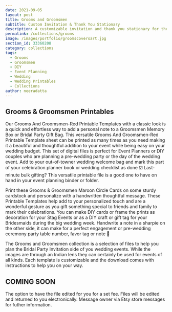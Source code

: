 ```yaml
---
date: 2021-09-05
layout: post
title: Grooms and Groomsmen
subtitle: Custom Invitation & Thank You Stationary
description: A customizable invitation and thank you stationary for the groom and groomsmen.
permalink: /collections/grooms
image: /images/portfolio/groomscoversart.jpg
section_id: 33360208
category: collections
tags:
  - Grooms
  - Groomsmen
  - DIY
  - Event Planning
  - Wedding
  - Wedding Printables
  - Collections
author: neeradatta
---
```


## Grooms & Groomsmen Printables

Our Grooms And Groomsmen-Red Printable Templates with a classic look is a quick and effortless way to add a personal note to a Groomsmen Memory Box or Bridal Party Gift Bag. This versatile Grooms And Groomsmen-Red Printable Template sheet can be printed as many times as you need making it a beautiful and thoughtful addition to your event while being easy on your wedding budget. This set of digital files is perfect for Event Planners or DIY couples who are planning a pre-wedding party or the day of the wedding event. Add to your out-of-towner wedding welcome bag and mark this part of your celebration planner book or wedding checklist as done ☑️ Last-minute bulk gifting? This versatile printable file is a good one to have on hand in your event planning binder or folder.

Print these Grooms & Groomsmen Maroon Circle Cards on some sturdy cardstock and personalize with a handwritten thoughtful message. These Printable Templates help add to your personalized touch and are a wonderful gesture as you gift something special to friends and family to mark their celebrations. You can make DIY cards or frame the prints as decoration for your Stag Events or as a DIY craft or gift tag for your Bridesmaids during the big wedding week. Handwrite a note in a sharpie on the other side, it can make for a perfect engagement or pre-wedding ceremony party table number, favor tag or note 📝

The Grooms and Groomsmen collection is a selection of files to help you plan the Bridal Party Invitation side of you wedding events. While the images are through an Indian lens they can certainly be used for events of all kinds. Each template is customizable and the download comes with instructions to help you on your way. 

## COMING SOON

The option to have the file edited for you for a set fee. Files will be edited and returned to you electronically. Message owner via Etsy store messages for futher information.